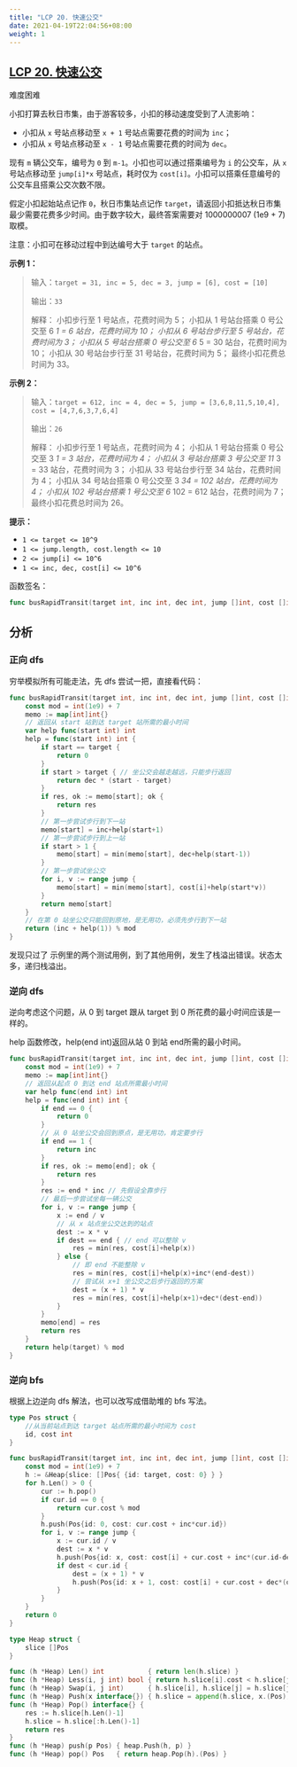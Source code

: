 ```yaml
---
title: "LCP 20. 快速公交"
date: 2021-04-19T22:04:56+08:00
weight: 1
---
```


## [LCP 20. 快速公交](https://leetcode-cn.com/problems/meChtZ/)

难度困难

小扣打算去秋日市集，由于游客较多，小扣的移动速度受到了人流影响：

- 小扣从 `x` 号站点移动至 `x + 1` 号站点需要花费的时间为 `inc`；
- 小扣从 `x` 号站点移动至 `x - 1` 号站点需要花费的时间为 `dec`。

现有 `m` 辆公交车，编号为 `0` 到 `m-1`。小扣也可以通过搭乘编号为 `i` 的公交车，从 `x` 号站点移动至 `jump[i]*x` 号站点，耗时仅为 `cost[i]`。小扣可以搭乘任意编号的公交车且搭乘公交次数不限。

假定小扣起始站点记作 `0`，秋日市集站点记作 `target`，请返回小扣抵达秋日市集最少需要花费多少时间。由于数字较大，最终答案需要对 1000000007 (1e9 + 7) 取模。

注意：小扣可在移动过程中到达编号大于 `target` 的站点。

**示例 1：**

> 输入：`target = 31, inc = 5, dec = 3, jump = [6], cost = [10]`
>
> 输出：`33`
>
> 解释：
> 小扣步行至 1 号站点，花费时间为 5；
> 小扣从 1 号站台搭乘 0 号公交至 6 *1 = 6 站台，花费时间为 10；
> 小扣从 6 号站台步行至 5 号站台，花费时间为 3；
> 小扣从 5 号站台搭乘 0 号公交至 6* 5 = 30 站台，花费时间为 10；
> 小扣从 30 号站台步行至 31 号站台，花费时间为 5；
> 最终小扣花费总时间为 33。

**示例 2：**

> 输入：`target = 612, inc = 4, dec = 5, jump = [3,6,8,11,5,10,4], cost = [4,7,6,3,7,6,4]`
>
> 输出：`26`
>
> 解释：
> 小扣步行至 1 号站点，花费时间为 4；
> 小扣从 1 号站台搭乘 0 号公交至 3 *1 = 3 站台，花费时间为 4；
> 小扣从 3 号站台搭乘 3 号公交至 11* 3 = 33 站台，花费时间为 3；
> 小扣从 33 号站台步行至 34 站台，花费时间为 4；
> 小扣从 34 号站台搭乘 0 号公交至 3 *34 = 102 站台，花费时间为 4；
> 小扣从 102 号站台搭乘 1 号公交至 6* 102 = 612 站台，花费时间为 7；
> 最终小扣花费总时间为 26。

**提示：**

- `1 <= target <= 10^9`
- `1 <= jump.length, cost.length <= 10`
- `2 <= jump[i] <= 10^6`
- `1 <= inc, dec, cost[i] <= 10^6`

函数签名：

```go
func busRapidTransit(target int, inc int, dec int, jump []int, cost []int) int
```

## 分析

### 正向 dfs

穷举模拟所有可能走法，先 dfs 尝试一把，直接看代码：

```go
func busRapidTransit(target int, inc int, dec int, jump []int, cost []int) int {
    const mod = int(1e9) + 7
	memo := map[int]int{}
	// 返回从 start 站到达 target 站所需的最小时间
	var help func(start int) int
	help = func(start int) int {
		if start == target {
			return 0
		}
		if start > target { // 坐公交会越走越远，只能步行返回
			return dec * (start - target)
		}
		if res, ok := memo[start]; ok {
			return res
		}
		// 第一步尝试步行到下一站
		memo[start] = inc+help(start+1)
		// 第一步尝试步行到上一站
		if start > 1 {
			memo[start] = min(memo[start], dec+help(start-1))
		}
		// 第一步尝试坐公交
		for i, v := range jump {
			memo[start] = min(memo[start], cost[i]+help(start*v))
		}
		return memo[start]
	}
	// 在第 0 站坐公交只能回到原地，是无用功，必须先步行到下一站
	return (inc + help(1)) % mod
}
```

发现只过了 示例里的两个测试用例，到了其他用例，发生了栈溢出错误。状态太多，递归栈溢出。

### 逆向 dfs

逆向考虑这个问题，从 0 到 target 跟从 target 到 0 所花费的最小时间应该是一样的。

help 函数修改，help(end int)返回从站 0 到站 end所需的最小时间。

```go
func busRapidTransit(target int, inc int, dec int, jump []int, cost []int) int {
	const mod = int(1e9) + 7
	memo := map[int]int{}
	// 返回从起点 0 到达 end 站点所需最小时间
	var help func(end int) int
	help = func(end int) int {
		if end == 0 {
			return 0
		}
		// 从 0 站坐公交会回到原点，是无用功，肯定要步行
		if end == 1 {
			return inc
		}
		if res, ok := memo[end]; ok {
			return res
		}
		res := end * inc // 先假设全靠步行
		// 最后一步尝试坐每一辆公交
		for i, v := range jump {
			x := end / v
			// 从 x 站点坐公交达到的站点
			dest := x * v
			if dest == end { // end 可以整除 v
				res = min(res, cost[i]+help(x))
			} else {
				// 即 end 不能整除 v
				res = min(res, cost[i]+help(x)+inc*(end-dest))
				// 尝试从 x+1 坐公交之后步行返回的方案
				dest = (x + 1) * v
				res = min(res, cost[i]+help(x+1)+dec*(dest-end))
			}
		}
		memo[end] = res
		return res
	}
	return help(target) % mod
}
```

### 逆向 bfs

根据上边逆向 dfs 解法，也可以改写成借助堆的 bfs 写法。

```go
type Pos struct {
	//从当前站点到达 target 站点所需的最小时间为 cost
	id, cost int
}

func busRapidTransit(target int, inc int, dec int, jump []int, cost []int) int {
	const mod = int(1e9) + 7
	h := &Heap{slice: []Pos{ {id: target, cost: 0} } }
	for h.Len() > 0 {
		cur := h.pop()
		if cur.id == 0 {
			return cur.cost % mod
		}
		h.push(Pos{id: 0, cost: cur.cost + inc*cur.id})
		for i, v := range jump {
			x := cur.id / v
			dest := x * v
			h.push(Pos{id: x, cost: cost[i] + cur.cost + inc*(cur.id-dest)})
			if dest < cur.id {
				dest = (x + 1) * v
				h.push(Pos{id: x + 1, cost: cost[i] + cur.cost + dec*(dest-cur.id)})
			}
		}
	}
	return 0
}

type Heap struct {
	slice []Pos
}

func (h *Heap) Len() int           { return len(h.slice) }
func (h *Heap) Less(i, j int) bool { return h.slice[i].cost < h.slice[j].cost }
func (h *Heap) Swap(i, j int)      { h.slice[i], h.slice[j] = h.slice[j], h.slice[i] }
func (h *Heap) Push(x interface{}) { h.slice = append(h.slice, x.(Pos)) }
func (h *Heap) Pop() interface{} {
	res := h.slice[h.Len()-1]
	h.slice = h.slice[:h.Len()-1]
	return res
}
func (h *Heap) push(p Pos) { heap.Push(h, p) }
func (h *Heap) pop() Pos   { return heap.Pop(h).(Pos) }
```

